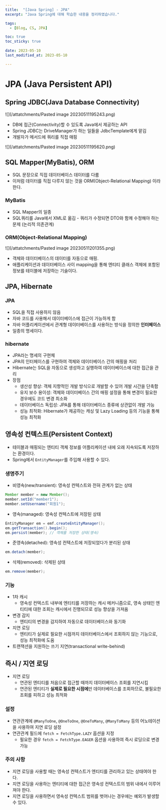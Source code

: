 ```yaml
---
title:  "[Java Spring] - JPA"
excerpt: "Java Spring에 대해 학습한 내용을 정리하였습니다."

tags:
  - [Blog, CS, JPA]

toc: true
toc_sticky: true
 
date: 2023-05-10
last_modified_at: 2023-05-10

---
```


# JPA (Java Persistent API)

## Spring JDBC(Java Database Connectivity)

![](/attatchments/Pasted image 20230511195243.png)

- DB에 접근(Connectivity)할 수 있도록 Java에서 제공하는 API
- Spring JDBC는 DriveManager가 하는 일들을 JdbcTemplate에게 맡김
- 개발자가 메서드에 쿼리를 직접 매핑

![](/attatchments/Pasted image 20230511195620.png)


## SQL Mapper(MyBatis), ORM

- SQL 문장으로 직접 데이터베이스 데이터를 다룸
- 이처럼 데이터를 직접 다루지 않는 것을 ORM(Object-Relational Mapping) 이라 한다.

### MyBatis 

- SQL Mapper의 일종
- SQL쿼리를 Java에서 XML로 옮김
- 쿼리가 수정되면 DTO와 함께 수정해야 하는 문제 (논리적 의존관계)

### ORM(Object-Relational Mapping)

![](/attatchments/Pasted image 20230511201355.png)

- 객체와 데이터베이스의 데이터를 자동으로 매핑.
- 애플리케이션과 데이터베이스 사이 mapping을 통해 엔티티 클래스 객체에 포함된 정보를 테이블에 저장하는 기술이다.

## JPA, Hibernate

### JPA

- SQL을 직접 사용하지 않음
- 자바 코드를 사용해서 데이터베이스에 접근이 가능하게 함
- 자바 어플리케이션에서 관계형 데이터베이스를 사용하는 방식을 정의한 **인터페이스**
- 일종의 명세이다.

### hibernate

- JPA라는 명세의 구현체
- JPA의 인터페이스를 구현하여 객체와 데이터베이스 간의 매핑을 처리
- Hibernate는 SQL을 자동으로 생성하고 실행하여 데이터베이스에 대한 접근을 관리
- 장점
	- 생산성 향상: 객체 지향적인 개발 방식으로 개발할 수 있어 개발 시간을 단축함
	-   유지 보수 용이성: 객체와 데이터베이스 간의 매핑 설정을 통해 변경이 필요한 경우에도 코드 변경 최소화
	-   데이터베이스 독립성: JPA를 통해 데이터베이스 종류에 상관없이 개발 가능
	-   성능 최적화: Hibernate가 제공하는 캐싱 및 Lazy Loading 등의 기능을 통해 성능 최적화

## 영속성 컨텍스트(Persistent Context)

- 테이블과 매핑되는 엔티티 객체 정보를 어플리케이션 내에 오래 지속되도록 저장하는 환경이다.
- Spring에서 `EntityManager`를 주입해 사용할 수 있다.

### 생명주기

-   비영속(new/transient): 영속성 컨텍스트와 전혀 관계가 없는 상태

```java
Member member = new Member();
member.setId("member1");
member.setUsername("회원1");
```

-   영속(managed): 영속성 컨텍스트에 저장된 상태

```java
EntityManager em = emf.createEntityManager();
em.getTransaction().begin();
em.persist(member); // 객체를 저장한 상태(영속)
```

-   준영속(detached): 영속성 컨텍스트에 저장되었다가 분리된 상태

```java
em.detach(member);
```

-   삭제(removed): 삭제된 상태

```java
em.remove(member);
```

### 기능

-   1차 캐시
	- 영속성 컨텍스트 내부에 엔티티를 저장하는 캐시 메커니즘으로, 영속 상태인 엔티티에 대한 조회는 캐시에서 진행되므로 성능 향상을 가져옴
-   변경 감지
	- 엔티티의 변경을 감지하여 자동으로 데이터베이스와 동기화
-   지연 로딩
	- 엔티티가 실제로 필요한 시점까지 데이터베이스에서 조회하지 않는 기능으로, 성능 최적화에 도움
- 트랜잭션을 지원하는 쓰기 지연(transactional write-behind)

## 즉시 / 지연 로딩

-   지연 로딩
	- 연관된 엔티티를 처음으로 접근할 때까지 데이터베이스 조회를 지연시킴
	- 연관된 엔티티가 **실제로 필요한 시점에**만 데이터베이스를 조회하므로, 불필요한 조회를 피하고 성능 최적화

### 설정

-   연관관계에 `@ManyToOne`, `@OneToOne`, `@OneToMany`, `@ManyToMany` 등의 어노테이션을 사용하여 지연 로딩 설정
-   연관관계 필드에 `fetch = FetchType.LAZY` 옵션을 지정
	-   필요한 경우 `fetch = FetchType.EAGER` 옵션을 사용하여 즉시 로딩으로 변경 가능 

### 주의 사항

-   지연 로딩을 사용할 때는 영속성 컨텍스트가 엔티티를 관리하고 있는 상태여야 한다.
-   지연 로딩을 사용하는 엔티티에 대한 접근은 영속성 컨텍스트의 범위 내에서 이루어져야 한다.
-   지연 로딩을 사용하면서 영속성 컨텍스트 범위를 벗어나는 경우에는 예외가 발생할 수 있다.
